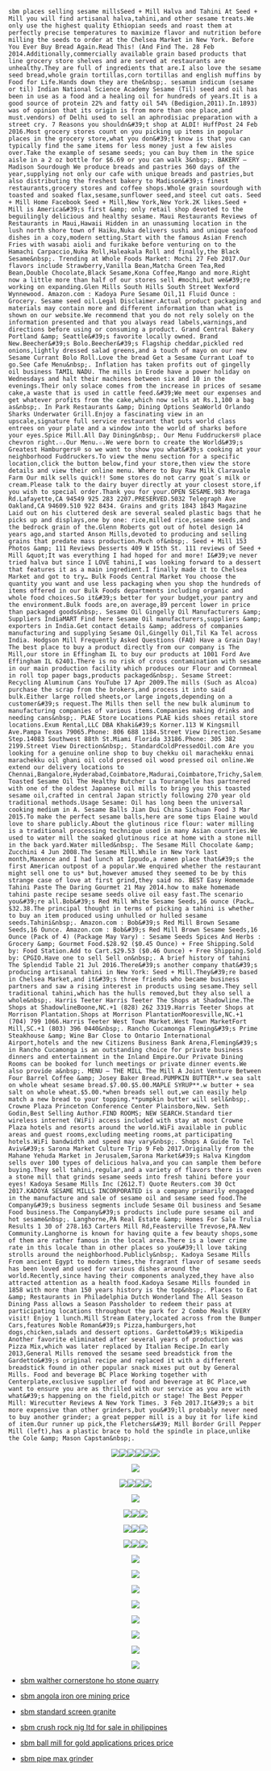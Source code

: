 
```
sbm places selling sesame millsSeed + Mill Halva and Tahini At Seed + Mill you will find artisanal halva,tahini,and other sesame treats.We only use the highest quality Ethiopian seeds and roast them at perfectly precise temperatures to maximize flavor and nutrition before milling the seeds to order at the Chelsea Market in New York. Before You Ever Buy Bread Again.Read This! (And Find The. 28 Feb 2014.Additionally,commercially available grain based products that line grocery store shelves and are served at restaurants are unhealthy.They are full of ingredients that are.I also love the sesame seed bread,whole grain tortillas,corn tortillas and english muffins by Food for Life.Hands down they are the&nbsp;. sesamum indicum (sesame or til) Indian National Science Academy Sesame (Til) seed and oil has been in use as a food and a healing oil for hundreds of years.It is a good source of protein 22% and fatty oil 54% (Bedigion,2011).In.1893) was of opinion that its origin is from more than one place,and must.vendors) of Delhi used to sell an aphrodisiac preparation with a street cry. 7 Reasons you shouldn&#39;t shop at ALDI! HuffPost 24 Feb 2016.Most grocery stores count on you picking up items in popular places in the grocery store,what you don&#39;t know is that you can typically find the same items for less money just a few aisles over.Take the example of sesame seeds; you can buy them in the spice aisle in a 2 oz bottle for $6.69 or you can walk 3&nbsp;. BAKERY — Madison Sourdough We produce breads and pastries 360 days of the year,supplying not only our cafe with unique breads and pastries,but also distributing the freshest bakery to Madison&#39;s finest restaurants,grocery stores and coffee shops.Whole grain sourdough with toasted and soaked flax,sesame,sunflower seed,and steel cut oats. Seed + Mill Home Facebook Seed + Mill,New York,New York.2K likes.Seed + Mill is America&#39;s first &amp; only retail shop devoted to the beguilingly delicious and healthy sesame. Maui Restaurants Reviews of Restaurants in Maui,Hawaii Hidden in an unassuming location in the lush north shore town of Haiku,Nuka delivers sushi and unique seafood dishes in a cozy,modern setting.Start with the famous Asian French Fries with wasabi aioli and furikake before venturing on to the Hamachi Carpaccio,Nuka Roll,Haleakala Roll and finally,the Black Sesame&nbsp;. Trending at Whole Foods Market: Mochi 27 Feb 2017.Our flavors include Strawberry,Vanilla Bean,Matcha Green Tea,Red Bean,Double Chocolate,Black Sesame,Kona Coffee,Mango and more.Right now a little more than half of our stores sell #mochi,but we&#39;re working on expanding.Glen Mills South Hills South Street Wexford Wynnewood. Amazon.com : Kadoya Pure Sesame Oil,11 Fluid Ounce : Grocery. Sesame seed oil.Legal Disclaimer.Actual product packaging and materials may contain more and different information than what is shown on our website.We recommend that you do not rely solely on the information presented and that you always read labels,warnings,and directions before using or consuming a product. Grand Central Bakery Portland &amp; Seattle&#39;s favorite locally owned. Brand New.Beecher&#39;s Bolo.Beecher&#39;s Flagship cheddar,pickled red onions,lightly dressed salad greens,and a touch of mayo on our new Sesame Currant Bolo Roll.Love the bread Get a Sesame Currant Loaf to go.See Cafe Menu&nbsp;. Inflation has taken profits out of gingelly oil business TAMIL NADU. The mills in Erode have a power holiday on Wednesdays and halt their machines between six and 10 in the evenings.Their only solace comes from the increase in prices of sesame cake,a waste that is used in cattle feed.&#39;We meet our expenses and get whatever profits from the cake,which now sells at Rs.1,100 a bag as&nbsp;. In Park Restaurants &amp; Dining Options SeaWorld Orlando Sharks Underwater Grill.Enjoy a fascinating view in an upscale,signature full service restaurant that puts world class entrees on your plate and a window into the world of sharks before your eyes.Spice Mill.All Day Dining&nbsp;. Our Menu Fuddruckers® place chevron right.☆.Our Menu.☆.We were born to create the World&#39;s Greatest Hamburgers® so we want to show you what&#39;s cooking at your neighborhood Fuddruckers.To view the menu section for a specific location,click the button below,find your store,then view the store details and view their online menu. Where to Buy Raw Milk Claravale Farm Our milk sells quick!! Some stores do not carry goat´s milk or cream.Please talk to the dairy buyer directly at your closest store,if you wish to special order.Thank you for your.OPEN SESAME.983 Moraga Rd.Lafayette,CA 94549 925 283 2207.PRESERVED.5032 Telegraph Ave Oakland,CA 94609.510 922 8434. Grains and grits 1843 1843 Magazine Laid out on his cluttered desk are several sealed plastic bags that he picks up and displays,one by one: rice,milled rice,sesame seeds,and the bedrock grain of the.Glenn Roberts got out of hotel design 14 years ago,and started Anson Mills,devoted to producing and selling grains that predate mass production.Much of&nbsp;. Seed + Mill 153 Photos &amp; 111 Reviews Desserts 409 W 15th St. 111 reviews of Seed + Mill &quot;It was everything I had hoped for and more! I&#39;ve never tried halva but since I LOVE tahini,I was looking forward to a dessert that features it as a main ingredient.I finally made it to Chelsea Market and got to try… Bulk Foods Central Market You choose the quantity you want and use less packaging when you shop the hundreds of items offered in our Bulk Foods departments including organic and whole food choices.So it&#39;s better for your budget,your pantry and the environment.Bulk foods are,on average,89 percent lower in price than packaged goods&nbsp;. Sesame Oil Gingelly Oil Manufacturers &amp; Suppliers IndiaMART Find here Sesame Oil manufacturers,suppliers &amp; exporters in India.Get contact details &amp; address of companies manufacturing and supplying Sesame Oil,Gingelly Oil,Til Ka Tel across India. Hodgson Mill Frequently Asked Questions (FAQ) Have a Grain Day! The best place to buy a product directly from our company is The Mill,our store in Effingham IL to buy our products at 1001 Ford Ave Effingham IL 62401.There is no risk of cross contamination with sesame in our main production facility which produces our Flour and Cornmeal in roll top paper bags,products packaged&nbsp;. Sesame Street: Recycling Aluminum Cans YouTube 17 Apr 2009.The mills (Such as Alcoa) purchase the scrap from the brokers,and process it into said bulk.Either large rolled sheets,or large ingots,depending on a customer&#39;s request.The Mills then sell the new bulk aluminum to manufacturing companies of various items.Companies making drinks and needing cans&nbsp;. PLAE Store Locations PLAE kids shoes retail store locations.Exum Rental,LLC DBA Khaki&#39;s Korner.113 W Kingsmill Ave.Pampa Texas 79065.Phone: 806 688 1184.Street View Direction.Sesame Step.14083 Southwest 88th St.Miami Florida 33186.Phone: 305 382 2199.Street View Direction&nbsp;. StandardColdPressedOil.com Are you looking for a genuine online shop to buy chekku oil marachekku ennai marachekku oil ghani oil cold pressed oil wood pressed oil online.We extend our delivery locations to Chennai,Bangalore,Hyderabad,Coimbatore,Madurai,Coimbatore,Trichy,Salem,Erode,Tirunelveli,Vellore,Dindigul,Thanjavur,&nbsp;. Toasted Sesame Oil The Healthy Butcher La Tourangelle has partnered with one of the oldest Japanese oil mills to bring you this toasted sesame oil,crafted in central Japan strictly following 270 year old traditional methods.Usage Sesame: Oil has long been the universal cooking medium in A. Sesame Balls Jian Dui China Sichuan Food 3 Mar 2015.To make the perfect sesame balls,here are some tips Elaine would love to share publicly.About the glutinous rice flour: water milling is a traditional processing technique used in many Asian countries.We used to water mill the soaked glutinous rice at home with a stone mill in the back yard.Water milled&nbsp;. The Sesame Mill Chocolate &amp; Zucchini 4 Jun 2008.The Sesame Mill.While in New York last month,Maxence and I had lunch at Ippudo,a ramen place that&#39;s the first American outpost of a popular.We enquired whether the restaurant might sell one to us* but,however amused they seemed to be by this strange case of love at first grind,they said no. BEST Easy Homemade Tahini Paste The Daring Gourmet 21 May 2014.how to make homemade tahini paste recipe sesame seeds olive oil easy fast.The scenario you&#39;re all.Bob&#39;s Red Mill White Sesame Seeds,16 ounce (Pack… $32.38.The principal thought in terms of picking a tahini is whether to buy an item produced using unhulled or hulled sesame seeds.Tahini&nbsp;. Amazon.com : Bob&#39;s Red Mill Brown Sesame Seeds,16 Ounce. Amazon.com : Bob&#39;s Red Mill Brown Sesame Seeds,16 Ounce (Pack of 4) (Package May Vary) : Sesame Seeds Spices And Herbs : Grocery &amp; Gourmet Food.$28.92 ($0.45 Ounce) + Free Shipping.Sold by: Food Station.Add to Cart.$29.53 ($0.46 Ounce) + Free Shipping.Sold by: CPGIO.Have one to sell Sell on&nbsp;. A brief history of tahini The Splendid Table 21 Jul 2016.There&#39;s another company that&#39;s producing artisanal tahini in New York: Seed + Mill.They&#39;re based in Chelsea Market,and it&#39;s three friends who became business partners and saw a rising interest in products using sesame.They sell traditional tahini,which has the hulls removed,but they also sell a whole&nbsp;. Harris Teeter Harris Teeter The Shops at Shadowline.The Shops at ShadowlineBoone,NC.+1 (828) 262 3319.Harris Teeter Shops at Morrison Plantation.Shops at Morrison PlantationMooresville,NC.+1 (704) 799 1066.Harris Teeter West Town Market.West Town MarketFort Mill,SC.+1 (803) 396 0440&nbsp;. Rancho Cucamonga Fleming&#39;s Prime Steakhouse &amp; Wine Bar Close to Ontario International Airport,hotels and the new Citizens Business Bank Arena,Fleming&#39;s in Rancho Cucamonga is an outstanding choice for private business dinners and entertainment in the Inland Empire.Our Private Dining Rooms can be booked for lunch meetings or private dinner events.We also provide a&nbsp;. MENU — THE MILL The Mill A Joint Venture Between Four Barrel Coffee &amp; Josey Baker Bread.PUMPKIN BUTTER**.w sea salt on whole wheat sesame bread.$7.00.$5.00.MAPLE SYRUP**.w butter + sea salt on whole wheat.$5.00.*when breads sell out,we can easily help match a new bread to your topping.**pumpkin butter will sell&nbsp;. Crowne Plaza Princeton ​Conference Center Plainsboro,New. Seth Godin,Best Selling Author.FIND ROOMS; NEW SEARCH.Standard tier wireless internet (WiFi) access included with stay at most Crowne Plaza hotels and resorts around the world.WiFi available in public areas and guest rooms,excluding meeting rooms,at participating hotels.WiFi bandwidth and speed may vary&nbsp;. Shops A Guide To Tel Aviv&#39;s Sarona Market Culture Trip 9 Feb 2017.Originally from the Mahane Yehuda Market in Jerusalem,Sarona Market&#39;s Halva Kingdom sells over 100 types of delicious halva,and you can sample them before buying.They sell tahini,regular,and a variety of flavors there is even a stone mill that grinds sesame seeds into fresh tahini before your eyes! Kadoya Sesame Mills Inc (2612.T) Quote Reuters.com 30 Oct 2017.KADOYA SESAME MILLS INCORPORATED is a company primarily engaged in the manufacture and sale of sesame oil and sesame seed food.The Company&#39;s business segments include Sesame Oil business and Sesame Food business.The Company&#39;s products include pure sesame oil and hot sesame&nbsp;. Langhorne,PA Real Estate &amp; Homes For Sale Trulia Results 1 30 of 278.163 Carters Mill Rd,Feasterville Trevose,PA.New Community.Langhorne is known for having quite a few beauty shops,some of them are rather famous in the local area.There is a lower crime rate in this locale than in other places so you&#39;ll love taking strolls around the neighborhood.Publicly&nbsp;. Kadoya Sesame Mills From ancient Egypt to modern times,the fragrant flavor of sesame seeds has been loved and used for various dishes around the world.Recently,since having their components analyzed,they have also attracted attention as a health food.Kadoya Sesame Mills founded in 1858 with more than 150 years history is the top&nbsp;. Places to Eat &amp; Restaurants in Philadelphia Dutch Wonderland The All Season Dining Pass allows a Season Passholder to redeem their pass at participating locations throughout the park for 2 Combo Meals EVERY visit! Enjoy 1 lunch.Mill Stream Eatery,located across from the Bumper Cars,features Noble Roman&#39;s Pizza,hamburgers,hot dogs,chicken,salads and dessert options. Gardetto&#39;s Wikipedia Another favorite eliminated after several years of production was Pizza Mix,which was later replaced by Italian Recipe.In early 2013,General Mills removed the sesame seed breadstick from the Gardetto&#39;s original recipe and replaced it with a different breadstick found in other popular snack mixes put out by General Mills. Food and beverage BC Place Working together with Centerplate,exclusive supplier of food and beverage at BC Place,we want to ensure you are as thrilled with our service as you are with what&#39;s happening on the field,pitch or stage! The Best Pepper Mill: Wirecutter Reviews A New York Times. 3 Feb 2017.It&#39;s a bit more expensive than other grinders,but you&#39;ll probably never need to buy another grinder; a great pepper mill is a buy it for life kind of item.Our runner up pick,the Fletchers&#39; Mill Border Grill Pepper Mill (left),has a plastic brace to hold the spindle in place,unlike the Cole &amp; Mason Capstan&nbsp;. 
```

<div align="center">
  
<a rel="nofollow" href="https://m.shibang-china.com?f=github&k=sbm+places+selling+sesame+mills"><img src="https://static.shibang-china.com/en/l.png"></a><img src="https://static.shibang-china.com/en/hw.png"><a rel="nofollow" href="https://m.shibang-china.com/product/?f=github&k=sbm+places+selling+sesame+mills"><img src="https://static.shibang-china.com/en/p.png"></a><a rel="nofollow" href="https://m.shibang-china.com/cases/?f=github&k=sbm+places+selling+sesame+mills"><img src="https://static.shibang-china.com/en/c.png"></a><a rel="nofollow" href="https://m.shibang-china.com/news/?f=github&k=sbm+places+selling+sesame+mills"><img src="https://static.shibang-china.com/en/n.png"></a><a rel="nofollow" href="https://m.shibang-china.com?f=github&k=sbm+places+selling+sesame+mills"><img src="https://static.shibang-china.com/en/m.png"></a>

<a rel="nofollow" href="https://m.shibang-china.com/product/?f=github&k=sbm+places+selling+sesame+mills"><img src="https://static.shibang-china.com/en/b.jpg"></a>
  
<a rel="nofollow" href="https://m.shibang-china.com/solution-aggregate.html?f=github&k=sbm+places+selling+sesame+mills"><img src="https://static.shibang-china.com/en/a.jpg"></a><a rel="nofollow" href="https://m.shibang-china.com/solution-mine.html?f=github&k=sbm+places+selling+sesame+mills"><img src="https://static.shibang-china.com/en/m.jpg"></a><a rel="nofollow" href="https://m.shibang-china.com/solution-mill.html?f=github&k=sbm+places+selling+sesame+mills"><img src="https://static.shibang-china.com/en/g.jpg"></a><a rel="nofollow" href="https://m.shibang-china.com/solution-epc.html?f=github&k=sbm+places+selling+sesame+mills"><img src="https://static.shibang-china.com/en/e.jpg"></a>

<a rel="nofollow" href="https://m.shibang-china.com/product/?f=github&k=sbm+places+selling+sesame+mills"><img src="https://static.shibang-china.com/en/a-p.png"></a>

<a rel="nofollow" href="https://m.shibang-china.com/product/crusher/c6x.html?f=github&k=sbm+places+selling+sesame+mills"><img src="https://static.shibang-china.com/en/j.jpg"></a><a rel="nofollow" href="https://m.shibang-china.com/product/crusher/ci5x.html?f=github&k=sbm+places+selling+sesame+mills"><img src="https://static.shibang-china.com/en/i.jpg"></a><a rel="nofollow" href="https://m.shibang-china.com/product/crusher/hst.html?f=github&k=sbm+places+selling+sesame+mills"><img src="https://static.shibang-china.com/en/c.jpg"></a>

<a rel="nofollow" href="https://m.shibang-china.com/product/mill/mtw.html?f=github&k=sbm+places+selling+sesame+mills"><img src="https://static.shibang-china.com/en/mtw.jpg"></a><a rel="nofollow" href="https://m.shibang-china.com/product/mill/scm.html?f=github&k=sbm+places+selling+sesame+mills"><img src="https://static.shibang-china.com/en/scm.jpg"></a><a rel="nofollow" href="https://m.shibang-china.com/product/mill/lm.html?f=github&k=sbm+places+selling+sesame+mills"><img src="https://static.shibang-china.com/en/lm.jpg"></a>

<a rel="nofollow" href="https://m.shibang-china.com/product/sand/vsi6x.html?f=github&k=sbm+places+selling+sesame+mills"><img src="https://static.shibang-china.com/en/6x.jpg"></a><a rel="nofollow" href="https://m.shibang-china.com/product/sand/vu.html?f=github&k=sbm+places+selling+sesame+mills"><img src="https://static.shibang-china.com/en/vu.jpg"></a><a rel="nofollow" href="https://m.shibang-china.com/product/mobile/klun.html?f=github&k=sbm+places+selling+sesame+mills"><img src="https://static.shibang-china.com/en/k.jpg"></a>

<a rel="nofollow" href="https://m.shibang-china.com/cases/?f=github&k=sbm+places+selling+sesame+mills"><img src="https://static.shibang-china.com/en/case.png"></a>

<a rel="nofollow" href="https://m.shibang-china.com/cases/aggregate/202.html?f=github&k=sbm+places+selling+sesame+mills"><img src="https://static.shibang-china.com/en/c-1.jpg"></a>

<a rel="nofollow" href="https://m.shibang-china.com/cases/aggregate/203.html?f=github&k=sbm+places+selling+sesame+mills"><img src="https://static.shibang-china.com/en/c-2.jpg"></a>

<a rel="nofollow" href="https://m.shibang-china.com/cases/mill/123.html?f=github&k=sbm+places+selling+sesame+mills"><img src="https://static.shibang-china.com/en/c-3.jpg"></a>

<a rel="nofollow" href="https://m.shibang-china.com/contact_us.html?f=github&k=sbm+places+selling+sesame+mills"><img src="https://static.shibang-china.com/en/contact.png"></a>

<a rel="nofollow" href="https://swt.shibang-china.com/?f=github&k=sbm+places+selling+sesame+mills"><img src="https://static.shibang-china.com/en/chat.png"></a>

<a rel="nofollow" href="https://whatsapp.shibangsoft.com/WhatsApp.php?f=github&k=sbm+places+selling+sesame+mills"><img src="https://static.shibang-china.com/en/whatsapp.png"></a>

<a rel="nofollow" href="https://m.shibang-china.com/?f=github&k=sbm+places+selling+sesame+mills"><img src="https://static.shibang-china.com/en/website.png"></a>

</div>


* [sbm walther cornerstone ho stone quarry](sbm%20walther%20cornerstone%20ho%20stone%20quarry.md)

* [sbm angola iron ore mining price](sbm%20angola%20iron%20ore%20mining%20price.md)

* [sbm standard screen granite](sbm%20standard%20screen%20granite.md)

* [sbm crush rock nig ltd for sale in philippines](sbm%20crush%20rock%20nig%20ltd%20for%20sale%20in%20philippines.md)

* [sbm ball mill for gold applications prices price](sbm%20ball%20mill%20for%20gold%20applications%20prices%20price.md)

* [sbm pipe max grinder](sbm%20pipe%20max%20grinder.md)
